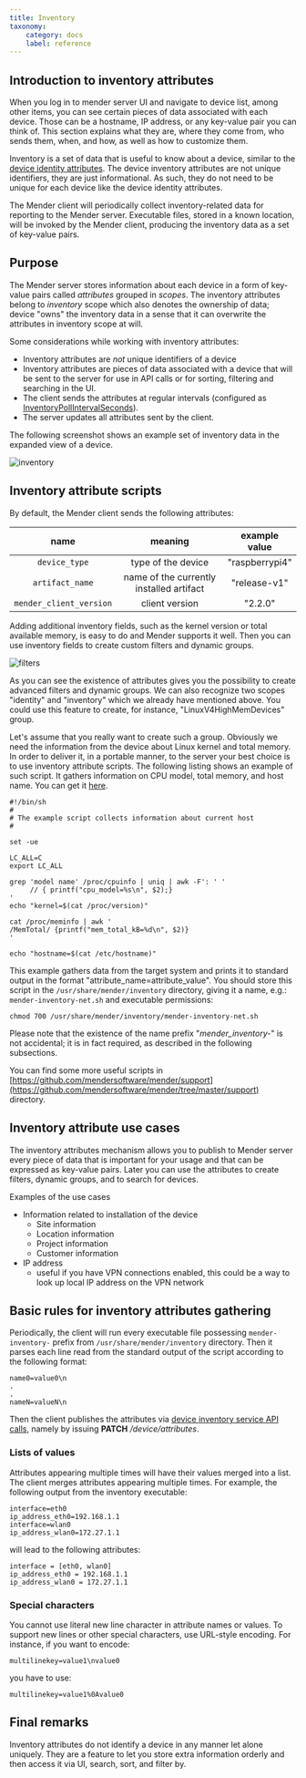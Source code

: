 ```yaml
---
title: Inventory
taxonomy:
    category: docs
    label: reference
---
```


## Introduction to inventory attributes

When you log in to mender server UI and navigate to device list, among other items,
you can see certain pieces of data associated with each device. Those can be
a hostname, IP address, or any key-value pair you can think of. This section
explains what they are, where they come from, who sends them, when, and how,
as well as how to customize them.

Inventory is a set of data that is useful to know about a device, similar to
the [device identity attributes](../identity). The device inventory attributes
are not unique identifiers, they are just informational. As such, they do not
need to be unique for each device like the device identity attributes.

The Mender client will periodically collect inventory-related data for reporting
to the Mender server. Executable files, stored in a known location, will be invoked by the Mender client,
producing the inventory data as a set of key-value pairs.

## Purpose

The Mender server stores information about each device in a form of key-value pairs
called *attributes* grouped in *scopes*. The inventory attributes belong
to *inventory* scope which also denotes the ownership of data; device 
"owns" the inventory data in a sense that it can overwrite the attributes
 in inventory scope at will.

Some considerations while working with inventory attributes:
* Inventory attributes are _not_ unique identifiers of a device
* Inventory attributes are pieces of data associated with a device that will be
  sent to the server for use in API calls or for sorting, filtering and searching
  in the UI.
* The client sends the attributes at regular intervals
  (configured as [InventoryPollIntervalSeconds](../../client-configuration/configuration-file/configuration-options#inventorypollintervalseconds)).
* The server updates all attributes sent by the client.

The following screenshot shows an example set of inventory data in the expanded view
of a device.

![inventory](inventory.png)

## Inventory attribute scripts

By default, the Mender client sends the following attributes:

<!--AUTOVERSION: "client version | \"%\""/mender-->
| name | meaning | example value |
|:----:|:-------:|:-------------:|
| `device_type`  | type of the device | "raspberrypi4" |
| `artifact_name` | name of the currently installed artifact | "release-v1" |
| `mender_client_version` | client version | "2.2.0" |

Adding additional inventory fields, such as the kernel version or total available
memory, is easy to do and Mender supports it well. Then you can use inventory
fields to create custom filters and dynamic groups.

![filters](filters.png)

As you can see the existence of attributes gives you the possibility to
create advanced filters and dynamic groups. We can also recognize two scopes
"identity" and "inventory" which we already have mentioned above. You could use this
feature to create, for instance, "LinuxV4HighMemDevices" group.

<!--AUTOVERSION: "mender/blob/%/support"/mender-->
Let's assume that you really want to create such a group. Obviously we need the
information from the device about Linux kernel and total memory. In order to
deliver it, in a portable manner, to the server your best choice is to use 
inventory attribute scripts. The following listing shows an example of such script.
It gathers information on CPU model, total memory, and host name. You can get it
[here](https://github.com/mendersoftware/mender/blob/master/support/mender-inventory-hostinfo).

```
#!/bin/sh
#
# The example script collects information about current host
#

set -ue

LC_ALL=C
export LC_ALL

grep 'model name' /proc/cpuinfo | uniq | awk -F': ' '
     // { printf("cpu_model=%s\n", $2);}
'
echo "kernel=$(cat /proc/version)"

cat /proc/meminfo | awk '
/MemTotal/ {printf("mem_total_kB=%d\n", $2)}
'

echo "hostname=$(cat /etc/hostname)"
```

This example gathers data from the target system and prints it to standard output
in the format "attribute_name=attribute_value". You should store this script
in the `/usr/share/mender/inventory`
directory, giving it a name, e.g.: `mender-inventory-net.sh` and executable permissions:

```
chmod 700 /usr/share/mender/inventory/mender-inventory-net.sh
```

Please note that the existence of the name prefix "*mender_inventory-*" is not
accidental; it is in fact required, as described in the following subsections.

<!--AUTOVERSION: "mender/tree/%/support"/mender-->
You can find some more useful scripts in [https://github.com/mendersoftware/mender/support](https://github.com/mendersoftware/mender/tree/master/support) directory.

## Inventory attribute use cases

The inventory attributes mechanism allows you to publish to Mender server every
piece of data that is important for your usage and that can be expressed as
key-value pairs. Later you can use the attributes to create filters, dynamic groups,
and to search for devices.

Examples of the use cases
* Information related to installation of the device
  * Site information
  * Location information
  * Project information
  * Customer information
* IP address
  * useful if you have VPN connections enabled, this could be a way to look up local IP address on the VPN network

## Basic rules for inventory attributes gathering

Periodically, the client will run every executable file possessing `mender-inventory-` prefix
from `/usr/share/mender/inventory` directory. Then it parses each line read from
the standard output of the script according to the following format:

```
name0=value0\n
.
.
nameN=valueN\n
```
Then the client publishes the attributes via [device inventory service API calls](../../apis/open-source/device-apis/device-inventory#device-attributes-patch),
namely by issuing **PATCH** _/device/attributes_.

### Lists of values

Attributes appearing multiple times will have their values merged into a list.
The client merges attributes appearing multiple times.
For example, the following output from the inventory executable:

```
interface=eth0
ip_address_eth0=192.168.1.1
interface=wlan0
ip_address_wlan0=172.27.1.1
```

will lead to the following attributes:

```
interface = [eth0, wlan0]
ip_address_eth0 = 192.168.1.1
ip_address_wlan0 = 172.27.1.1
```

### Special characters

You cannot use literal new line character in attribute names or values.
To support new lines or other special characters, use URL-style encoding.
For instance, if you want to encode:
```
multilinekey=value1\nvalue0
```
you have to use:
```
multilinekey=value1%0Avalue0
```

## Final remarks
Inventory attributes do not identify a device in any manner let alone uniquely.
They are a feature to let you store extra information orderly and then access
it via UI, search, sort, and filter by.
